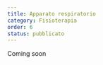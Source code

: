 ```yaml
---
title: Apparato respiratorio
category: Fisioterapia
order: 6
status: pubblicato
---
```


Coming soon